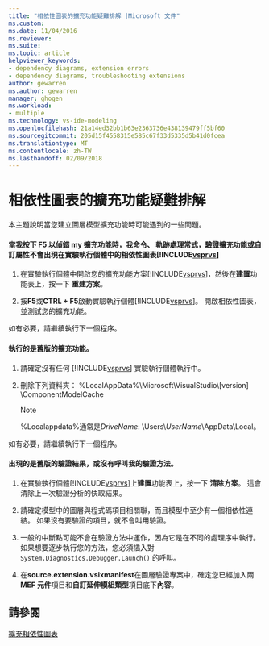 ```yaml
---
title: "相依性圖表的擴充功能疑難排解 |Microsoft 文件"
ms.custom: 
ms.date: 11/04/2016
ms.reviewer: 
ms.suite: 
ms.topic: article
helpviewer_keywords:
- dependency diagrams, extension errors
- dependency diagrams, troubleshooting extensions
author: gewarren
ms.author: gewarren
manager: ghogen
ms.workload:
- multiple
ms.technology: vs-ide-modeling
ms.openlocfilehash: 21a14ed32bb1b63e2363736e438139479ff5bf60
ms.sourcegitcommit: 205d15f4558315e585c67f33d5335d5b41d0fcea
ms.translationtype: MT
ms.contentlocale: zh-TW
ms.lasthandoff: 02/09/2018
---
```

# <a name="troubleshoot-extensions-for-dependency-diagrams"></a>相依性圖表的擴充功能疑難排解
本主題說明當您建立圖層模型擴充功能時可能遇到的一些問題。  
  
#### <a name="when-i-press-f5-to-debug-my-extension-my-commands-gesture-handlers-validation-extensions-or-custom-properties-do-not-appear-on-dependency-diagrams-in-the-experimental-instance-of-includevsprvscode-qualityincludesvsprvsmdmd"></a>當我按下 F5 以偵錯 my 擴充功能時，我命令、 軌跡處理常式，驗證擴充功能或自訂屬性不會出現在實驗執行個體中的相依性圖表[!INCLUDE[vsprvs](../code-quality/includes/vsprvs_md.md)]  
  
1.  在實驗執行個體中開啟您的擴充功能方案[!INCLUDE[vsprvs](../code-quality/includes/vsprvs_md.md)]，然後在**建置**功能表上，按一下 **重建方案**。  
  
2.  按**F5**或**CTRL + F5**啟動實驗執行個體[!INCLUDE[vsprvs](../code-quality/includes/vsprvs_md.md)]。 開啟相依性圖表，並測試您的擴充功能。  
  
 如有必要，請繼續執行下一個程序。  
  
#### <a name="an-old-version-of-my-extension-runs"></a>執行的是舊版的擴充功能。  
  
1.  請確定沒有任何 [!INCLUDE[vsprvs](../code-quality/includes/vsprvs_md.md)] 實驗執行個體執行中。  
  
2.  刪除下列資料夾： %LocalAppData%\Microsoft\VisualStudio\\[version] \ComponentModelCache  
  
    > [!NOTE]
    >  %Localappdata%通常是*DriveName*: \Users\\*UserName*\AppData\Local。  
  
 如有必要，請繼續執行下一個程序。  
  
#### <a name="an-old-version-of-my-validation-results-appears-or-my-validation-method-is-not-called"></a>出現的是舊版的驗證結果，或沒有呼叫我的驗證方法。  
  
1.  在實驗執行個體[!INCLUDE[vsprvs](../code-quality/includes/vsprvs_md.md)]上**建置**功能表上，按一下 **清除方案**。 這會清除上一次驗證分析的快取結果。  
  
2.  請確定模型中的圖層與程式碼項目相關聯，而且模型中至少有一個相依性連結。 如果沒有要驗證的項目，就不會叫用驗證。  
  
3.  一般的中斷點可能不會在驗證方法中運作，因為它是在不同的處理序中執行。 如果想要逐步執行您的方法，您必須插入對 `System.Diagnostics.Debugger.Launch()` 的呼叫。  
  
4.  在**source.extension.vsixmanifest**在圖層驗證專案中，確定您已經加入兩**MEF 元件**項目和**自訂延伸模組類型**項目底下**內容**。  
  
## <a name="see-also"></a>請參閱  
 [擴充相依性圖表](../modeling/extend-layer-diagrams.md)
